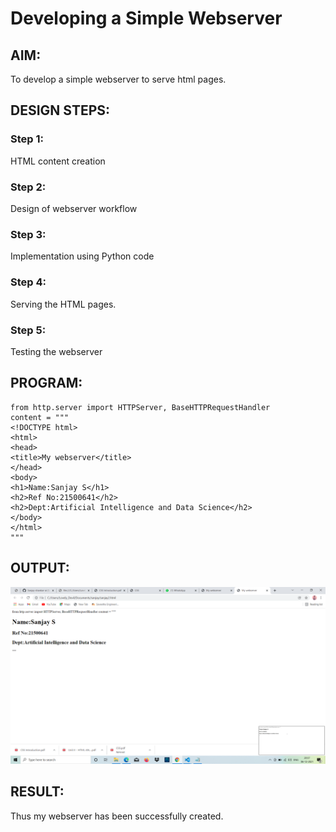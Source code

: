 # Developing a Simple Webserver
## AIM:

To develop a simple webserver to serve html pages.
## DESIGN STEPS:
### Step 1:

HTML content creation
### Step 2:

Design of webserver workflow
### Step 3:

Implementation using Python code
### Step 4:

Serving the HTML pages.
### Step 5:

Testing the webserver
## PROGRAM:
```
from http.server import HTTPServer, BaseHTTPRequestHandler
content = """
<!DOCTYPE html>
<html>
<head>
<title>My webserver</title>
</head>
<body>
<h1>Name:Sanjay S</h1>
<h2>Ref No:21500641</h2>
<h2>Dept:Artificial Intelligence and Data Science</h2>
</body>
</html>
"""
```
## OUTPUT:
![gitlogo](sanjay.png)
## RESULT:
Thus my webserver has been successfully created.
